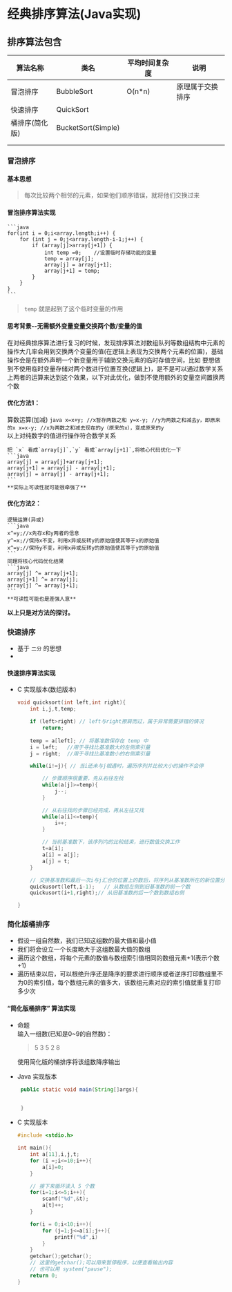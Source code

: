 # 经典排序算法(Java实现)

## 排序算法包含
|算法名称|类名|平均时间复杂度|说明|
-|-|-|-
|冒泡排序|BubbleSort|O(n*n)|原理属于交换排序|
|快速排序|QuickSort||
|桶排序(简化版)|BucketSort(Simple)||
||||
||||

### 冒泡排序
#### 基本思想
   > 每次比较两个相邻的元素，如果他们顺序错误，就将他们交换过来



#### 冒泡排序算法实现  
    ```java
    for(int i = 0;i<array.length;i++) {
		for (int j = 0;j<array.length-i-1;j++) {
			if (array[j]>array[j+1]) {
                int temp =0;    //设置临时存储功能的变量
				temp = array[j];
				array[j] = array[j+1];
				array[j+1] = temp;
			}
		}
	}
    ```  
   > `temp` 就是起到了这个临时变量的作用

#### 思考背景--无需额外变量变量交换两个数/变量的值
在对经典排序算法进行复习的时候，发现排序算法对数组队列等数组结构中元素的操作大几率会用到交换两个变量的值(在逻辑上表现为交换两个元素的位置)，基础操作会是在额外声明一个新变量用于辅助交换元素的临时存值空间，比如
要想做到不使用临时变量存储对两个数进行位置互换(逻辑上)，是不是可以通过数学关系上两者的运算来达到这个效果，以下对此优化，做到不使用额外的变量空间置换两个数

#### 优化方法1：   
   算数运算(加减)
    ```java
    x=x+y; //x暂存两数之和
    y=x-y; //y为两数之和减去y，即原来的x
    x=x-y; //x为两数之和减去现在的y（原来的x），变成原来的y
    ```  
    以上对纯数字的值进行操作符合数学关系

    把 `x` 看成`array[j]`,`y` 看成`array[j+1]`,将核心代码优化一下
    ```java
    array[j] = array[j]+array[j+1];
    array[j+1] = array[j] - array[j+1];
    array[j] = array[j] - array[j+1];
    ```
    **实际上可读性就可能很牵强了**
#### 优化方法2：
    逻辑运算(异或)
    ```java
    x^=y;//x先存x和y两者的信息
    y^=x;//保持x不变，利用x异或反转y的原始值使其等于x的原始值
    x^=y;//保持y不变，利用x异或反转y的原始值使其等于y的原始值
    ```
    同理将核心代码优化结果
    ```java
    array[j] ^= array[j+1];
    array[j+1] ^= array[j];
    array[j] ^= array[j+1];
    ```
    **可读性可能也是差强人意**

**以上只是对方法的探讨。**


### 快速排序
  + 基于 `二分` 的思想
  +

#### 快速排序算法实现
  + C 实现版本(数组版本)
    ```c
    void quicksort(int left,int right){
        int i,j,t,temp;

        if (left>right) // left与right擦肩而过，属于异常需要排错的情况 
            return;
        
        temp = a[left]; // 将基准数保存在 temp 中
        i = left;   //用于寻找比基准数大的左侧索引量
        j = right;  //用于寻找比基准数小的右侧索引量

        while(i!=j){ // 当i还未与j相遇时，遍历序列并比较大小的操作不会停

            // 步骤顺序很重要，先从右往左找
            while(a[j]>=temp){
                j--;
            }

            // 从右往找的步骤已经完成，再从左往又找
            while(a[i]<=temp){
                i++;
            }

            // 当前基准数下，该序列内的比较结束，进行数值交换工作
            t=a[i];
            a[i] = a[j];
            a[j] = t;
        }

        // 交换基准数和最后一次i与j汇合的位置上的数后，将序列从基准数所在的新位置分开，生成两个新序列，继续之前序列的比较操作，整体上看来是一个递归操作
        quickusort(left,i-1);   // 从数组左侧到旧基准数的前一个数
        quickusort(i+1,right);// 从旧基准数的后一个数到数组右侧

    }
    ```

### 简化版桶排序
  + 假设一组自然数，我们已知这组数的最大值和最小值
  + 我们将会设立一个长度略大于这组数最大值的数组
  + 遍历这个数组，将每个元素的数值与数组索引值相同的数组元素+1(表示个数+1)
  + 遍历结束以后，可以根绝升序还是降序的要求进行顺序或者逆序打印数组里不为0的索引值，每个数组元素的值多大，该数组元素对应的索引值就重复打印多少次

#### “简化版桶排序” 算法实现   
   + 命题  
     输入一组数(已知是0~9的自然数)：  
        > 5 3 5 2 8   

     使用简化版的桶排序将该组数降序输出
   + Java 实现版本  
     ```java
      public static void main(String[]args){

          
      }
     ```  


   + C 实现版本  

     ```C
     #include <stdio.h>

     int main(){
         int a[11],i,j,t;
         for (i =;i<=10;i++){
             a[i]=0;
         }

         // 接下来循环读入 5 个数
         for(i=1;i<=5;i++){
             scanf("%d",&t);
             a[t]++;
         }

         for(i = 0;i<10;i++){
             for (j=1;j<=a[i];j++){
                 printf("%d",i)
             }
         }
         getchar();getchar();
         // 这里的getchar();可以用来暂停程序，以便查看输出内容
         // 也可以用 system("pause");
         return 0;
     }
     ```  
